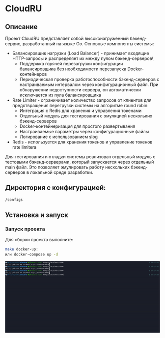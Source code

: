 # CloudRU

## Описание
Проект CloudRU представляет собой высоконагруженный бэкенд-сервис, разработанный на языке Go. Основные компоненты системы:

- Балансировщик нагрузки (Load Balancer) - принимает входящие HTTP-запросы и распределяет их между пулом бэкенд-серверов\
    - Поддержка горячей перезагрузки конфигурации балансировщика без необходимости перезапуска Docker-контейнеров
    - Периодическая проверка работоспособности бэкенд-серверов с настраиваемым интервалом через конфигурационный файл. При обнаружении недоступности сервера, он автоматически исключается из пула балансировщика
- Rate Limiter - ограничивает количество запросов от клиентов для предотвращения перегрузки системы на алгоритме round robin
    - Интеграция с Redis для хранения и управления токенами
    - Отдельный модуль для тестирования с эмуляцией нескольких бэкенд-серверов
    - Docker-контейнеризация для простого развертывания
    - Настраиваемые параметры через конфигурационные файлы
    - Логирование с использованием slog
- Redis - используется для хранения токенов и управление токенов rate limitera

Для тестирования и отладки системы реализован отдельный модуль с тестовыми бэкенд-серверами, который запускается через отдельный main файл. Это позволяет эмулировать работу нескольких бэкенд-серверов в локальной среде разработки.

## Директория с конфигурацией:
```bash
/configs
```
## Установка и запуск
### Запуск проекта
Для сборки проекта выполните:
```bash
make docker-up:
или docker-compose up -d 
```
![Alt Text](/doc/ezgif-5d07fc2fbac19e.gif)